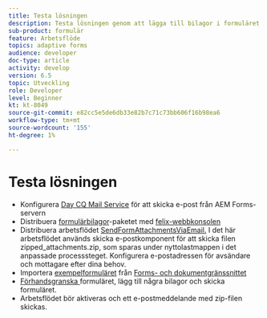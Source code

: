 ```yaml
---
title: Testa lösningen
description: Testa lösningen genom att lägga till bilagor i formuläret och utlösa arbetsflödet för att skicka e-postmeddelandet.
sub-product: formulär
feature: Arbetsflöde
topics: adaptive forms
audience: developer
doc-type: article
activity: develop
version: 6.5
topic: Utveckling
role: Developer
level: Beginner
kt: kt-8049
source-git-commit: e82cc5e5de6db33e82b7c71c73bb606f16b98ea6
workflow-type: tm+mt
source-wordcount: '155'
ht-degree: 1%

---
```



# Testa lösningen


* Konfigurera [Day CQ Mail Service](https://experienceleague.adobe.com/docs/experience-manager-65/administering/operations/notification.html?lang=en#configuring-the-mail-service) för att skicka e-post från AEM Forms-servern
* Distribuera [formulärbilagor](assets/formattachments.formattachments.core-1.0-SNAPSHOT.jar)-paketet med [felix-webbkonsolen](http://localhost:4502/system/console/bundles)
* Distribuera arbetsflödet [SendFormAttachmentsViaEmail.](assets/zipped-form-attachments-model.zip) I det här arbetsflödet används skicka e-postkomponent för att skicka filen zipped_attachments.zip, som sparas under nyttolastmappen i det anpassade processsteget. Konfigurera e-postadressen för avsändare och mottagare efter dina behov.
* Importera [exempelformuläret](assets/zip-form-attachments-form.zip) från [Forms- och dokumentgränssnittet](http://localhost:4502/aem/forms.html/content/dam/formsanddocuments)
* [Förhandsgranska ](http://localhost:4502/content/dam/formsanddocuments/zippformattachments/jcr:content?wcmmode=disabled) formuläret, lägg till några bilagor och skicka formuläret.
* Arbetsflödet bör aktiveras och ett e-postmeddelande med zip-filen skickas.

